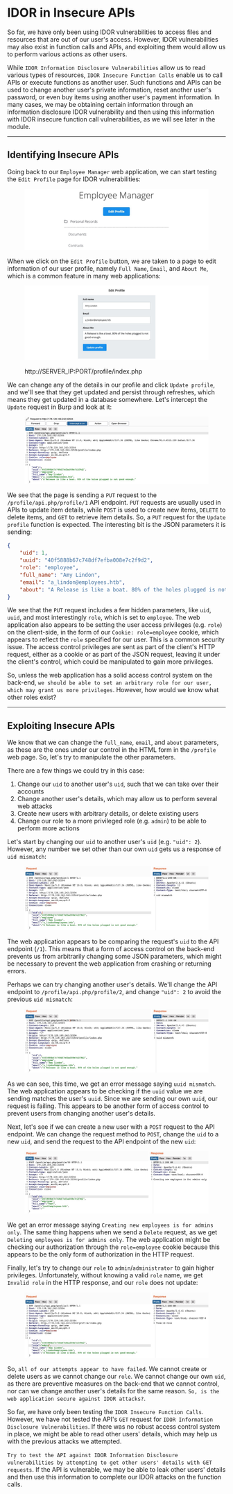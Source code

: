 # IDOR in Insecure APIs

So far, we have only been using IDOR vulnerabilities to access files and resources that are out of our user's access. However, IDOR vulnerabilities may also exist in function calls and APIs, and exploiting them would allow us to perform various actions as other users.

While `IDOR Information Disclosure Vulnerabilities` allow us to read various types of resources, `IDOR Insecure Function Calls` enable us to call APIs or execute functions as another user. Such functions and APIs can be used to change another user's private information, reset another user's password, or even buy items using another user's payment information. In many cases, we may be obtaining certain information through an information disclosure IDOR vulnerability and then using this information with IDOR insecure function call vulnerabilities, as we will see later in the module.

***

## Identifying Insecure APIs

Going back to our `Employee Manager` web application, we can start testing the `Edit Profile` page for IDOR vulnerabilities:

<figure><img src="../../../../.gitbook/assets/image (7) (1) (1) (1) (1).png" alt=""><figcaption></figcaption></figure>

When we click on the `Edit Profile` button, we are taken to a page to edit information of our user profile, namely `Full Name`, `Email`, and `About Me`, which is a common feature in many web applications:

<figure><img src="../../../../.gitbook/assets/image (1) (1) (1) (1) (1) (1) (1) (1) (1) (1) (1) (1) (1) (1) (1) (1) (1) (1) (1) (1) (1) (1) (1) (1) (1) (1) (1) (1) (1).png" alt=""><figcaption><p>http://SERVER_IP:PORT/profile/index.php</p></figcaption></figure>

We can change any of the details in our profile and click `Update profile`, and we'll see that they get updated and persist through refreshes, which means they get updated in a database somewhere. Let's intercept the `Update` request in Burp and look at it:

<figure><img src="../../../../.gitbook/assets/image (2) (1) (1) (1) (1) (1) (1) (1) (1) (1) (1) (1) (1) (1) (1) (1) (1) (1) (1) (1) (1) (1) (1).png" alt=""><figcaption></figcaption></figure>

We see that the page is sending a `PUT` request to the `/profile/api.php/profile/1` API endpoint. `PUT` requests are usually used in APIs to update item details, while `POST` is used to create new items, `DELETE` to delete items, and `GET` to retrieve item details. So, a `PUT` request for the `Update profile` function is expected. The interesting bit is the JSON parameters it is sending:

```json
{
    "uid": 1,
    "uuid": "40f5888b67c748df7efba008e7c2f9d2",
    "role": "employee",
    "full_name": "Amy Lindon",
    "email": "a_lindon@employees.htb",
    "about": "A Release is like a boat. 80% of the holes plugged is not good enough."
}
```

We see that the `PUT` request includes a few hidden parameters, like `uid`, `uuid`, and most interestingly `role`, which is set to `employee`. The web application also appears to be setting the user access privileges (e.g. `role`) on the client-side, in the form of our `Cookie: role=employee` cookie, which appears to reflect the `role` specified for our user. This is a common security issue. The access control privileges are sent as part of the client's HTTP request, either as a cookie or as part of the JSON request, leaving it under the client's control, which could be manipulated to gain more privileges.

So, unless the web application has a solid access control system on the back-end, `we should be able to set an arbitrary role for our user, which may grant us more privileges`. However, how would we know what other roles exist?

***

## Exploiting Insecure APIs

We know that we can change the `full_name`, `email`, and `about` parameters, as these are the ones under our control in the HTML form in the `/profile` web page. So, let's try to manipulate the other parameters.

There are a few things we could try in this case:

1. Change our `uid` to another user's `uid`, such that we can take over their accounts
2. Change another user's details, which may allow us to perform several web attacks
3. Create new users with arbitrary details, or delete existing users
4. Change our role to a more privileged role (e.g. `admin`) to be able to perform more actions

Let's start by changing our `uid` to another user's `uid` (e.g. `"uid": 2`). However, any number we set other than our own `uid` gets us a response of `uid mismatch`:

<figure><img src="../../../../.gitbook/assets/image (3) (1) (1) (1) (1) (1) (1) (1) (1) (1) (1) (1) (1) (1) (1) (1) (1) (1) (1).png" alt=""><figcaption></figcaption></figure>

The web application appears to be comparing the request's `uid` to the API endpoint (`/1`). This means that a form of access control on the back-end prevents us from arbitrarily changing some JSON parameters, which might be necessary to prevent the web application from crashing or returning errors.

Perhaps we can try changing another user's details. We'll change the API endpoint to `/profile/api.php/profile/2`, and change `"uid": 2` to avoid the previous `uid mismatch`:

<figure><img src="../../../../.gitbook/assets/image (4) (1) (1) (1) (1) (1) (1) (1) (1) (1) (1) (1) (1) (1).png" alt=""><figcaption></figcaption></figure>

As we can see, this time, we get an error message saying `uuid mismatch`. The web application appears to be checking if the `uuid` value we are sending matches the user's `uuid`. Since we are sending our own `uuid`, our request is failing. This appears to be another form of access control to prevent users from changing another user's details.

Next, let's see if we can create a new user with a `POST` request to the API endpoint. We can change the request method to `POST`, change the `uid` to a new `uid`, and send the request to the API endpoint of the new `uid`:

<figure><img src="../../../../.gitbook/assets/image (5) (1) (1) (1) (1) (1) (1) (1) (1).png" alt=""><figcaption></figcaption></figure>

We get an error message saying `Creating new employees is for admins only`. The same thing happens when we send a `Delete` request, as we get `Deleting employees is for admins only`. The web application might be checking our authorization through the `role=employee` cookie because this appears to be the only form of authorization in the HTTP request.

Finally, let's try to change our `role` to `admin`/`administrator` to gain higher privileges. Unfortunately, without knowing a valid `role` name, we get `Invalid role` in the HTTP response, and our `role` does not update:

<figure><img src="../../../../.gitbook/assets/image (6) (1) (1) (1) (1) (1) (1).png" alt=""><figcaption></figcaption></figure>

So, `all of our attempts appear to have failed`. We cannot create or delete users as we cannot change our `role`. We cannot change our own `uid`, as there are preventive measures on the back-end that we cannot control, nor can we change another user's details for the same reason. `So, is the web application secure against IDOR attacks?`.

So far, we have only been testing the `IDOR Insecure Function Calls`. However, we have not tested the API's `GET` request for `IDOR Information Disclosure Vulnerabilities`. If there was no robust access control system in place, we might be able to read other users' details, which may help us with the previous attacks we attempted.

`Try to test the API against IDOR Information Disclosure vulnerabilities by attempting to get other users' details with GET requests`. If the API is vulnerable, we may be able to leak other users' details and then use this information to complete our IDOR attacks on the function calls.
